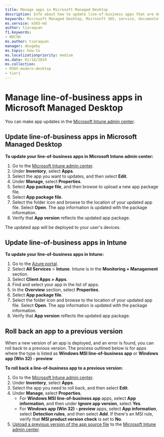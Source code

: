 ```yaml
---
title: Manage apps in Microsoft Managed Desktop
description: Info about how to update line-of-business apps that are deployed to Microsoft Managed Desktop devices
keywords: Microsoft Managed Desktop, Microsoft 365, service, documentation
ms.service: m365-md
author: tiaraquan
f1.keywords:
- NOCSH
ms.author: tiaraquan
manager: dougeby
ms.topic: how-to
ms.localizationpriority: medium
ms.date: 01/18/2019
ms.collection: 
- M365-modern-desktop
- tier1
---
```


# Manage line-of-business apps in Microsoft Managed Desktop

<!--Application management -->

You can make app updates in the [Microsoft Intune admin center](https://go.microsoft.com/fwlink/?linkid=2109431).

<span id="update-app-mmd" />

## Update line-of-business apps in Microsoft Managed Desktop

**To update your line-of-business apps in Microsoft Intune admin center:**

1. Go to the [Microsoft Intune admin center](https://go.microsoft.com/fwlink/?linkid=2109431).
1. Under **Inventory**, select **Apps**.  
1. Select the app you want to updates, and then select **Edit**.
1. Under **Manage**, select **Properties**.
1. Select **App package file**, and then browse to upload a new app package file.
1. Select **App package file**.
1. Select the folder icon and browse to the location of your updated app file. Select **Open**. The app information is updated with the package information.
1. Verify that **App version** reflects the updated app package.

The updated app will be deployed to your user's devices.

<span id="update-app-intune" />

## Update line-of-business apps in Intune

**To update your line-of-business apps in Intune:**

1. Go to the [Azure portal](https://portal.azure.com).
2. Select **All Services** > **Intune**. Intune is in the **Monitoring + Management** section.
3. Select **Client Apps > Apps**.
4. Find and select your app in the list of apps.
5. In the **Overview** section, select **Properties**.
6. Select **App package file**.
7. Select the folder icon and browse to the location of your updated app file. Select **Open**. The app information is updated with the package information.
8. Verify that **App version** reflects the updated app package.

<span id="roll-back-app-mmd" />

## Roll back an app to a previous version

When a new version of an app is deployed, and an error is found, you can roll back to a previous version. The process outlined below is for apps where the type is listed as **Windows MSI line-of-business app** or **Windows app (Win 32) - preview**

**To roll back a line-of-business app to a previous version:**

1. Go to the [Microsoft Intune admin center](https://go.microsoft.com/fwlink/?linkid=2109431).
2. Under **Inventory**, select **Apps**.  
3. Select the app you need to roll back, and then select **Edit**.
4. Under **Manage**, select **Properties**.
    - For **Windows MSI line-of-business app** apps, select **App information**, and then under **Ignore app version**, select **Yes**.
    - For **Windows app (Win 32) - preview** apps, select **App information**, select **Detection rules**, and then select **Add**.
    If there's an MSI rule, verify that **MSI product version check** is set to **No**.
5. [Upload a previous version of the app source file](../deploy/deploy-apps.md) to the [Microsoft Intune admin center](https://go.microsoft.com/fwlink/?linkid=2109431).  
